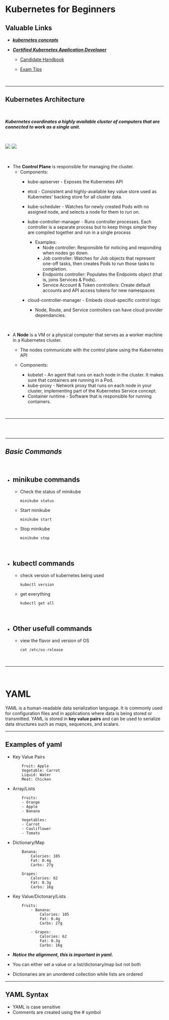 # Kubernetes for Beginners 

## Valuable Links

* ***[kubernetes concepts](https://kubernetes.io/docs/concepts/)***

* ***[Certified Kubernetes Application Developer](https://www.cncf.io/certification/ckad/)***
  * [Candidate Handbook](https://www.cncf.io/certification/candidate-handbook)

  * [Exam Tips](https://docs.linuxfoundation.org/tc-docs/certification/tips-cka-and-ckad)



<br>

___
## Kubernetes Architecture

<br>

***Kubernetes coordinates a highly available cluster of computers that are connected to work as a single unit.***

<br>

![](img/clusterdiagram2.PNG) ![](img/clusterdiagram-legend.PNG)

<br/>

* The **Control Plane** is responsible for managing the cluster. 
    * Components: 
      * kube-apiserver - Exposes the Kubernetes API
      * etcd - Consistent and highly-available key value store used as Kubernetes' backing store for all cluster data.
      * kube-scheduler - Watches for newly created Pods with no assigned node, and selects a node for them to run on.
      * kube-controller-manager - Runs controller processes. Each controller is a separate process but to keep things simple they are compiled together and run in a single process
        * Examples: 
            * Node controller: Responsible for noticing and responding when nodes go down.
            * Job controller: Watches for Job objects that represent one-off tasks, then creates Pods to run those tasks to completion.
            * Endpoints controller: Populates the Endpoints object (that is, joins Services & Pods).
            * Service Account & Token controllers: Create default accounts and API access tokens for new namespaces

      * cloud-controller-manager - Embeds cloud-specific control logic
        * Node, Route, and Service controllers can have cloud provider dependancies.
      
<br/>

* A **Node** is a VM or a physical computer that serves as a worker machine in a Kubernetes cluster.
    * The nodes communicate with the control plane using the Kubernetes API

    * Components: 
      * kubelet - An agent that runs on each node in the cluster. It makes sure that containers are running in a Pod.
      * kube-proxy - Network proxy that runs on each node in your cluster, implementing part of the Kubernetes Service concept.
      * Container runtime - Software that is responsible for running containers.

<br>

___

<br>



<br>

___
## ***Basic Commands***

<br>

* ## **minikube commands**

  * Check the status of minikube

    ```
    minikube status
    ```
  * Start minikube

    ```
    minikube start
    ```

  * Stop minikube

    ```
    minikube stop
    ```


<br>

* ## **kubectl commands**

  * check version of kubernetes being used
    
    ```
    kubectl version
    ```

  * get everything 

    ```
    kubectl get all
    ```

<br>

* ## **Other usefull commands**

  * view the flavor and version of OS
    ```
    cat /etc/os-release
    ```

<br>

___

<br>

# YAML

YAML is a human-readable data serialization language. It is commonly used for configuration files and in applications where data is being stored or transmitted. YAML is stored in **key value pairs** and can be used to serialize data structures such as maps, sequences, and scalars.

___

## Examples of yaml


* Key Value Pairs

    ```
        Fruit: Apple
        Vegetable: Carrot
        Liquid: Water
        Meat: Chicken
    ```

* Array/Lists

    ```
        Fruits:
        - Orange
        - Apple
        - Banana

        Vegetables:
        - Carrot 
        - Cauliflower
        - Tomato
    ```

* Dictionary/Map
    
    ```
        Banana:
            Calories: 105
            Fat: 0.4g
            Carbs: 27g

        Grapes:
            Calories: 62
            Fat: 0.3g
            Carbs: 16g
    ```

* Key Value/Dictonary/Lists

    ```
        Fruits:
            - Banana:
                Calories: 105
                Fat: 0.4g
                Carbs: 27g

            - Grapes:
                Calories: 62
                Fat: 0.3g
                Carbs: 16g
    ```


* ***Notice the alignment, this is important in yaml.***

* You can either set a value or a list/dictonary/map but not both

* Dictionaries are an unordered collection while lists are ordered
___


## YAML Syntax

* YAML is case sensitive
* Comments are created using the # symbol

